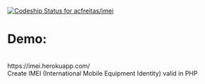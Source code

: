 [ ![Codeship Status for acfreitas/imei](https://codeship.com/projects/a83b5500-2f99-0132-da69-265c335d636a/status)](https://codeship.com/projects/39561)

<h1>Demo: </h1><br> https://imei.herokuapp.com/</br> 
Create IMEI (International Mobile Equipment Identity) valid in PHP
